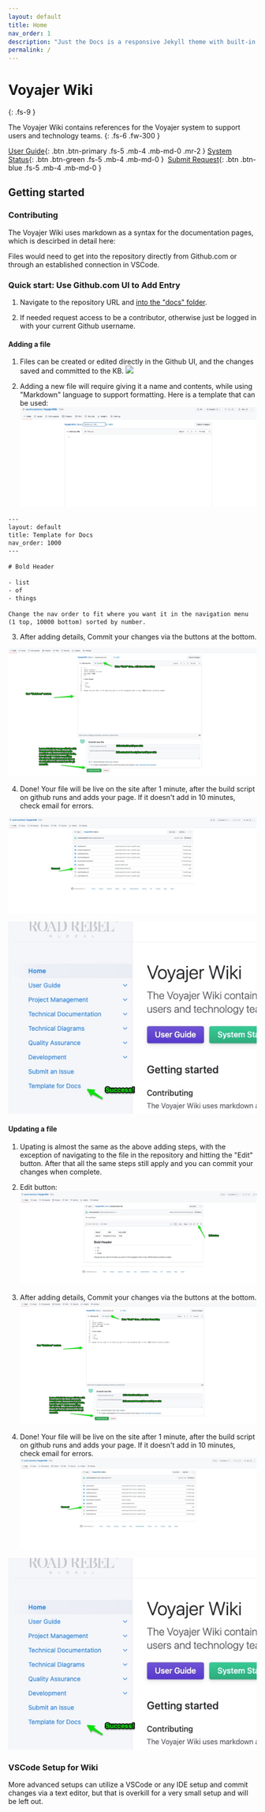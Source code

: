 ```yaml
---
layout: default
title: Home
nav_order: 1
description: "Just the Docs is a responsive Jekyll theme with built-in search that is easily customizable and hosted on GitHub Pages."
permalink: /
---
```


# Voyajer Wiki
{: .fs-9 }

The Voyajer Wiki contains references for the Voyajer system to support users and technology teams.
{: .fs-6 .fw-300 }

[User Guide](#getting-started){: .btn .btn-primary .fs-5 .mb-4 .mb-md-0 .mr-2 } [System Status](https://status.salesforce.com/alias/roadrebel){: .btn .btn-green .fs-5 .mb-4 .mb-md-0 } &nbsp;[Submit Request](docs/submitticket){: .btn .btn-blue .fs-5 .mb-4 .mb-md-0 }

## Getting started

### Contributing

The Voyajer Wiki uses markdown as a syntax for the documentation pages, which is descirbed in detail here:

Files would need to get into the repository directly from Github.com or through an established connection in VSCode.

### Quick start: Use Github.com UI to Add Entry

1. Navigate to the repository URL and [into the "docs" folder](https://github.com/sarahroadrebel/VoyajerWiki/tree/main/docs).

2. If needed request access to be a contributor, otherwise just be logged in with your current Github username.

#### **Adding a file**

1. Files can be created or edited directly in the Github UI, and the changes saved and committed to the KB.
![](assets/images/addfilewiki.jpg)

2. Adding a new file will require giving it a name and contents, while using "Markdown" language to support formatting.  Here is a template that can be used:
![](assets/images/voyajer_add_file.jpg)

```
---
layout: default
title: Template for Docs
nav_order: 1000 
---

# Bold Header

- list
- of
- things

Change the nav order to fit where you want it in the navigation menu (1 top, 10000 bottom) sorted by number.

```

3.  After adding details, Commit your changes via the buttons at the bottom.

![](assets/images/addfilewiki2.jpg)

4.  Done!  Your file will be live on the site after 1 minute, after the build script on github runs and adds your page.  If it doesn't add in 10 minutes, check email for errors.

![](assets/images/addfilewiki3.jpg)

![](assets/images/addfilewiki4.jpg)


#### **Updating a file**

1. Upating is almost the same as the above adding steps, with the exception of navigating to the file in the repository and hitting the "Edit" button.  After that all the same steps still apply and you can commit your changes when complete.

2. Edit button:
![](assets/images/updatefilewiki.jpg)

3.  After adding details, Commit your changes via the buttons at the bottom.
![](assets/images/addfilewiki2.jpg)

4.  Done!  Your file will be live on the site after 1 minute, after the build script on github runs and adds your page.  If it doesn't add in 10 minutes, check email for errors.
![](assets/images/addfilewiki3.jpg)

![](assets/images/addfilewiki4.jpg)


### VSCode Setup for Wiki
More advanced setups can utilize a VSCode or any IDE setup and commit changes via a text editor, but that is overkill for a very small setup and will be left out.
